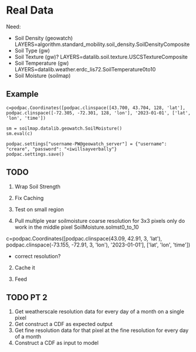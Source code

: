 # Real Data

Need: 
- Soil Density (geowatch)
LAYERS=algorithm.standard_mobility.soil_density.SoilDensityComposite
- Soil Type (gw)
- Soil Texture (gw)?
LAYERS=datalib.soil.texture.USCSTextureComposite
- Soil Temperature (gw)
LAYERS=datalib.weather.erdc_lis72.SoilTemperature0to10
- Soil Moisture (soilmap)


## Example

```
c=podpac.Coordinates([podpac.clinspace([43.700, 43.704, 128, 'lat'], podpac.clinspace([-72.305, -72.301, 128, 'lon'], '2023-01-01', ['lat', 'lon', 'time'])

sm = soilmap.datalib.geowatch.SoilMoisture()
sm.eval(c)

podpac.settings["username-PW@geowatch_server"] = {"username": "creare", "password": "<iwillsayverbally"}
podpac.settings.save()
```

## TODO
1. Wrap Soil Strength
2. Fix Caching 
3. Test on small region



1. Pull multiple year soilmoisture coarse resolution for 3x3 pixels
only do work in the middle pixel
SoilMoisture.solmst0_to_10

c=podpac.Coordinates([podpac.clinspace(43.09, 42.91, 3, 'lat'), podpac.clinspace(-73.155, -72.91, 3, 'lon'), '2023-01-01'], ['lat', 'lon', 'time'])
- correct resolution?
2. Cache it

3. Feed 


## TODO PT 2
1. Get weatherscale resolution data for every day of a month on a single pixel
2. Get construct a CDF as expected output
3. Get fine resolution data for that pixel at the fine resolution for every day of a month
4. Construct a CDF as input to model

